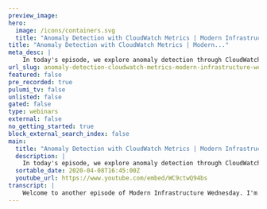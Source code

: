 ```yaml
---
preview_image:
hero:
  image: /icons/containers.svg
  title: "Anomaly Detection with CloudWatch Metrics | Modern Infrastructure Wednesday 2020-04-08"
title: "Anomaly Detection with CloudWatch Metrics | Modern..."
meta_desc: |
    In today's episode, we explore anomaly detection through CloudWatch metrics. Code for this episode available at: https://github.com/pulumi/pulumitv...
url_slug: anomaly-detection-cloudwatch-metrics-modern-infrastructure-wednesday-20200408
featured: false
pre_recorded: true
pulumi_tv: false
unlisted: false
gated: false
type: webinars
external: false
no_getting_started: true
block_external_search_index: false
main:
  title: "Anomaly Detection with CloudWatch Metrics | Modern Infrastructure Wednesday 2020-04-08"
  description: |
    In today's episode, we explore anomaly detection through CloudWatch metrics. Code for this episode available at: https://github.com/pulumi/pulumitv/tree/master/modern-infrastructure-wednesday/2020-04-08  The examples are in TypeScript but Pulumi makes it easy to stand up infrastructure in your favorite languages including Python, JavaScript, Go, and .NET - saving time over legacy tools like CloudFormation and Terraform. https://www.pulumi.com/docs/get-started/?utm_campaign=PulumiTV&utm_source=youtube.com&utm_medium=video  This is the second of a two part series. You can watch part one here: https://youtu.be/PF7KnOB3fLk
  sortable_date: 2020-04-08T16:45:00Z
  youtube_url: https://www.youtube.com/embed/WC9ctwQ94bs
transcript: |
    Welcome to another episode of Modern Infrastructure Wednesday. I'm your host, Lee Zen. Today we're going to cover the second part of our anomaly detection, uh, walkthrough the first time. Uh last week, we went through using Amazon Guard duty to monitor some of our logs and understand if there's any anomalous behavior occurring in our accounts. Today, we're actually going to do this in cloudwatch. So we're going to use Cloudwatch events to publish a metric and then we're going to monitor for anomalies on that metric. Uh If you like, you can follow along via github, I'll have this example published on github dot com slash Pulumi slash Pulumi TV. All right. So let's jump right into it. Um You can see here, I already have some code pulled up. Uh This is something I already started. Uh just that we would have some data already running in the system uh, before we, we moved on with the, the example. So let me just walk through what I've already done uh in terms of the anomaly detection and then, uh we'll see kind of how it currently works and then we'll add in the actual detection after this So right now, this first part here is really just about uh publishing, publishing data into cloudwatch. So you can see we create a uh schedule event. Um This is uh an Aws cloud watch event rule. So all we're doing is creating a schedule expression that basically says every minute this, this rule is going to fire. Um And uh for reference, let me just pull this up. Um You know, the way I figured this out or the way I found this was, you know, I looked at the schedule expressions for rules in Aws and you can either have chronic expressions or you could have um rate expressions where the rate is, you know, some unit per uh uh value. And so here I have a um or some value per unit or rather, so this, I have one minute um in my, in my code here. So you can see I have a rate of one minute. So basically this, this rule will fire every minute and we use our handy Andy um on event uh listener here. And so we create a handler. Um And I basically just have a very simple function handler it in instantiates uh a Cloudwatch client. Um This actually is a convenience, by the way, you can do aws dot SDK, even though this is coming from the Pulumi Aws provider. So we have this cloudwatch client and then, uh we would just tell it to put some data. Um I've created a name space called Bloomy and uh have a metric name called. No example. Obviously, you could do a lot more here. You could do things, you know, like um uh dimensions uh which you would expect in a Cloudwatch metric. Um You could also add statistical values that you would expect it to be able to do in a Cloudwatch metric. Um You can change the time stamp, you can do all those things uh since we're using the just normal uh Cloudwatch SDK. Uh But in this case, um all I'm doing is uh is I'm just going ahead and, and publishing this value which I got from up here. Um Normally it's 100 and uh every so often it'll be 1000. So that's, that's all we're doing. And so if we go back to my browser and we pull up uh cloud watch, you can actually see that I have this uh metric post that will actually change this to be the last um 30 minutes. And you can see that if I look at the sum over the last 30 minutes, I actually ran this a couple times within the same minute at the very beginning. And then, you know, it's been running on a schedule ever since. So you can see this kind of, you know, every minute we have this 100 100 100 then once in a while we'll have 1000 so that this is gonna be our synthetic metric we're going to use uh for our anomaly detection. So you would expect that normally, uh this is what we want. And then, you know, so anomalous behavior will happen. Obviously, in a real world scenario, you, you might have um data that's not so smooth and data that's not so easily uh detected with a threshold, right. So here we could just use the threshold to detect this. Um and then, you know, we'd be done. But in a, in a real world example, you might have some kind of curve or something like that, that wouldn't be so easy to detect uh with thresholds. So let's, let's, let's figure out how we can actually detect uh events on this. So we want to be an alarm. And so we'll do uh uh and uh we can create a new cloud watch ups, a magical arm. Oh Where did I go? Metric alarm? Call this anomaly alarm. And uh we can take some arguments. Um And so what we want here is we actually want to um uh first give it a name, so we'll give it, you know, a name and a description, right? So we'll give it, you know, anomaly, uh we have a alarm description because that's useful for the person who's getting, who's getting this to say, you know, the uh value was out of expected bounds. I don't know what's in here. Um And for anomaly alarms, there's actually uh the comparison operator and this can be a number of things. Um, in Cloudwatch you normally it would be like less than, or something like that. Uh, but in the case of anomaly alarms, let's actually look this up. Um, so this is, this is what we're gonna see later by the way. Uh, and let's see if it has the not here. Oh, that's not what I want. So I need to find the reference that actually tells me, um, the less than greater than thing that I'm looking for. Let's just search that again and not alarm. Anomaly less than I think I might be here. Yeah, I thought it was just, was it not just reading this? Huh. Well, that's very odd. Let's actually look at our plumbing documentation and maybe we actually have this, um, in our docks. I would expect to have that. Oops, the wrong thing. I expect that to have that in the, oh, what do you know we actually have this, um, here. So you can actually see there's a greater than upper threshold. Um, and actually, oh, here, perfect. So, actually to come to our own docks in the first place. So you can see that the, the possible values are, are these, um, and so I will use the, uh, less than, or greater than upper threshold. So basically this means if it's less than the threshold or it's greater than the threshold, then then we'll alarm. So we'll use this actually we can probably just use most of this example. So we, we have the description, the comparison operator, we have evaluation periods. Um We just need to be uh one period out of alarm, especially because um the way that our synthetic data looks, you know, it's only gonna be one data point at most anyway, uh or statistically could be more, but you know, it's unlikely. Um And let's just copy this. Uh we've modified for our own purposes. So, um this metric, there are no inventions that we had earlier. We, we know the name space uh was from really here. So we actually, you know, do, do the right thing here from a code perspective. We'll make some constants up here for factor that out. And now we can do this uh metric name space, the metric name and down here you can actually do the same thing or actually the other thing we could do is um oh yeah, that's what we want. Yes, the metric name, your name and then uh metric name space and the period here is one minute and the stat will use is some. Um the unit doesn't really matter here. We can go to this. Uh And then, so that that's, we'll call this metric M one and then we'll create an normally detection band uh on M one and we'll call this just, you know, some exceeded. Uh we'll call this E one and you can see we actually you know, have that metric threshold on E one. So that's actually all we need. And so now we can go run, give me up and let's look at this. So uh the things I modified, oh, I modified the code, which I did, I changed the, the values here to, to reference these constants. Um So we'll update that and then we'll create a new alarm uh from, from earlier later. So let's yes, let's make that update. Great. So we updated our code and we created a new alarm. You can see we had the, the new alarm and then we updated the code. So let's go back to the console and let's refresh this. So everything seems quiet so far. Um, we can open our alarms dashboard and we should see our new alarm anomaly alarm. Yeah. And so far it hasn't alarmed yet. So, um, this is the, I guess this is the part of the demo where I should probably just force this to uh start returning on thousands and uh see if we can get this to, to be out of the band. So let's do this in metrics together. So we can actually see and let's do this the last uh hour, right? Interestingly, it doesn't have the band yet. So I wonder if Aws is still uh predicting the model, uh, in which case, this might not be the most interesting demo, but let's try it anyway. Um, so let's do this or let's actually just make it more likely, I guess. So, we still have some very boaty, let's do this. All right. So that should not be ever code again and we'll hopefully see it go into alarm. We'll see. I don't know, I actually, I don't know how long it takes for these models to compute. Um, usually I would expect to see a gray band around this metric indicating that we actually had a detection band. OK. So that updated. So, uh I'm gonna pause the video here and we'll come back in a few minutes. Uh Hopefully see our alarm go off. It's like cooking. It's like a cooking show, right? It's like the, you go to the oven and then the thing is already there. It's already made. So let's, we'll come back in a couple of minutes. All right. And we're back and uh, unfortunately, I guess I'm faking. It is not gonna really work so well. Um I uh I actually uh spent some time reading the documentation. It seems like you actually might need like a day or two of data for this to actually work. I probably should have read the docs before I tried this. Um I will show um example, uh on an existing metric that's kind of pretty long lived. This is just a, you know, c for uh a machine that we already had that was just happened to be running for a long time. And so you can see kind of, uh, what you would expect to see, um, by doing the, the example I showed. Um, but unfortunately, uh, it's not gonna work out in terms of, uh, being able to show it, um, live given just how long it's gonna take to, uh, to have the, uh, detection band show up. So, thanks for watching today. Uh, I hope you enjoyed this episode, please. Uh, follow Ploy Corp on Twitter or myself. Uh You can also submit requests and bugs uh on github. Uh If you have any requests for future episodes, please comment like and subscribe the video and we hope to see you soon. Thanks very much.
---
```

